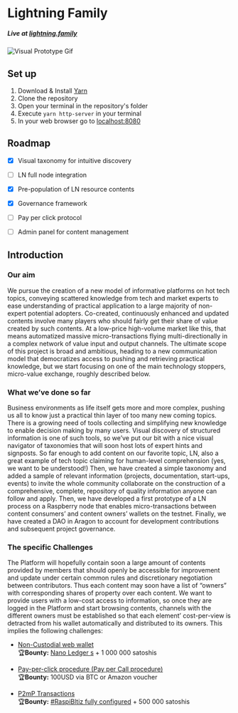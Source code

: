 # Lightning Family
##### Live at [lightning.family](https://lightning.family/)
![Visual Prototype Gif](https://github.com/Lightning-Family/lightning.family/blob/master/img/giphy.gif)


## Set up
1. Download & Install [Yarn](https://yarnpkg.com/lang/en/)
2. Clone the repository
3. Open your terminal in the repository's folder
4. Execute ```yarn http-server``` in your terminal
5. In your web browser go to [localhost:8080](http://localhost:8080)

## Roadmap
- [x] Visual taxonomy for intuitive discovery

- [ ] LN full node integration

- [x] Pre-population of LN resource contents

- [x] Governance framework

- [ ] Pay per click protocol

- [ ] Admin panel for content management

## Introduction
### Our aim
We pursue the creation of a new model of informative platforms on hot tech topics, conveying scattered knowledge from tech and market experts to ease understanding of practical application to a large majority of non-expert potential adopters. Co-created, continuously enhanced and updated contents involve many players who should fairly get their share of value created by such contents. At a low-price high-volume market like this, that means automatized massive micro-transactions flying multi-directionally in a complex network of value input and output channels. The ultimate scope of this project is broad and ambitious, heading to a new  communication model that democratizes access to pushing and retrieving practical knowledge, but we start focusing on one of the main technology stoppers, micro-value exchange, roughly described below.
### What we’ve done so far
Business environments as life itself gets more and more complex, pushing us all to know just a practical thin layer of too many new coming topics. There is a growing need of tools collecting and simplifying new knowledge to enable decision making by many users. Visual discovery of structured information is one of such tools, so we’ve put our bit with a nice visual navigator of taxonomies that will soon host lots of expert hints and signposts. So far enough to add content on our favorite topic, LN, also a great example of tech topic claiming for human-level comprehension (yes, we want to be understood!)
Then, we have created a simple taxonomy and added a sample of relevant information (projects, documentation, start-ups, events) to invite the whole community collaborate on the construction of a comprehensive, complete, repository of quality information anyone can follow and apply. 
Then, we have developed a first prototype of a LN process on a Raspberry node that enables micro-transactions between content consumers’ and content owners’ wallets on the testnet.
Finally, we have created a DAO in Aragon to account for development contributions and subsequent project governance.
### The specific Challenges
The Platform will hopefully contain soon a large amount of contents provided by members that should openly be accessible for improvement and update under certain common rules and discretionary negotiation between contributors. Thus each content may soon have a list of “owners” with corresponding shares of property over each content.
We want to provide users with a low-cost access to information, so once they are logged in the Platform and start browsing contents, channels with the different owners must be established so that each element’ cost-per-view is detracted from his wallet automatically and distributed to its owners. This implies the following challenges:

-	[Non-Custodial web wallet](https://github.com/Lightning-Family/Lightning-Network-Challenges-Bounties/tree/master/Challenge%201)<br>
:trophy:**Bounty:** [Nano Ledger s](https://www.amazon.com/Ledger-Nano-criptomonedas-especialmente-compatible/dp/B01J66NF46/ref=sr_1_2?ie=UTF8&qid=1535026192&sr=8-2&keywords=nano+ledger+s) + 1 000 000 satoshis

-	[Pay-per-click procedure (Pay per Call procedure)](https://github.com/Lightning-Family/Lightning-Network-Challenges-Bounties/tree/master/Challenge%202) <br>
:trophy:**Bounty:** 100USD via BTC or Amazon voucher

- [P2mP Transactions](https://github.com/Lightning-Family/Lightning-Network-Challenges-Bounties/tree/master/Challenge%203)<br>
:trophy:**Bounty:** [#RaspiBltiz fully configured](https://github.com/rootzoll/raspiblitz) + 500 000 satoshis

